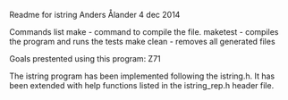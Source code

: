 Readme for istring
Anders Ålander 4 dec 2014

Commands list
make - command to compile the file. 
maketest - compiles the program and runs the tests
make clean - removes all generated files

Goals prestented using this program: Z71

The istring program has been implemented following the istring.h. It has been extended with help functions listed in the istring_rep.h header file. 

